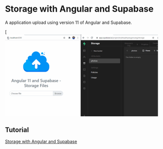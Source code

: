 # Storage with Angular and Supabase

A application upload using version 11 of Angular and Supabase.

[![CRUD](https://github.com/kheronn/supabase-angular-storage/blob/main/src/assets/storage_supabase.gif)


## Tutorial

[Storage with Angular and Supabase
](https://kheronn-machado.medium.com/angular-11-and-supabase-an-alternative-to-firebase-63bafbd4febc/)



